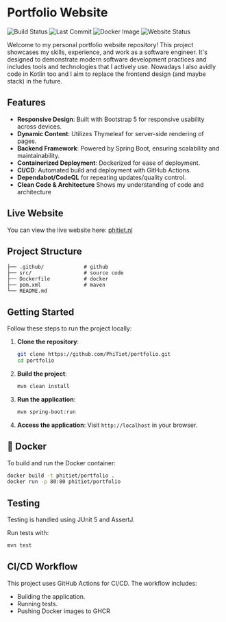 # Portfolio Website

![Build Status](https://img.shields.io/github/actions/workflow/status/PhiTiet/portfolio/build_and_publish.yaml?branch=main)
![Last Commit](https://img.shields.io/github/last-commit/PhiTiet/portfolio)
![Docker Image](https://img.shields.io/docker/image-size/phitiet/portfolio/latest)
![Website Status](https://img.shields.io/website?url=https%3A%2F%2Fphitiet.nl)

Welcome to my personal portfolio website repository! This project showcases my skills, experience, and work as a software engineer. It's designed to demonstrate modern software development practices and includes tools and technologies that I actively use. Nowadays I also avidly code in Kotlin too and I aim to replace the frontend design (and maybe stack) in the future.

## Features

- **Responsive Design**: Built with Bootstrap 5 for responsive usability across devices.
- **Dynamic Content**: Utilizes Thymeleaf for server-side rendering of pages.
- **Backend Framework**: Powered by Spring Boot, ensuring scalability and maintainability.
- **Containerized Deployment**: Dockerized for ease of deployment.
- **CI/CD**: Automated build and deployment with GitHub Actions.
- **Dependabot/CodeQL** for repeating updates/quality control.
- **Clean Code & Architecture** Shows my understanding of code and architecture

## Live Website

You can view the live website here: [phitiet.nl](https://phitiet.nl)

## Project Structure

```
├── .github/             # github
├── src/                 # source code
├── Dockerfile           # docker 
├── pom.xml              # maven
└── README.md            
```

## Getting Started

Follow these steps to run the project locally:

1. **Clone the repository**:
   ```bash
   git clone https://github.com/PhiTiet/portfolio.git
   cd portfolio
   ```

2. **Build the project**:
   ```bash
   mvn clean install
   ```

3. **Run the application**:
   ```bash
   mvn spring-boot:run
   ```

4. **Access the application**:
   Visit `http://localhost` in your browser.

## 🐳 Docker

To build and run the Docker container:

```bash
docker build -t phitiet/portfolio .
docker run -p 80:80 phitiet/portfolio
```

## Testing

Testing is handled using JUnit 5 and AssertJ.

Run tests with:
```bash
mvn test
```

## CI/CD Workflow

This project uses GitHub Actions for CI/CD. The workflow includes:
- Building the application.
- Running tests.
- Pushing Docker images to GHCR
